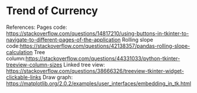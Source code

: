 # Trend of Currency



References:
Pages code: https://stackoverflow.com/questions/14817210/using-buttons-in-tkinter-to-navigate-to-different-pages-of-the-application
Rolling slope code:https://stackoverflow.com/questions/42138357/pandas-rolling-slope-calculation
Tree column:https://stackoverflow.com/questions/44331033/python-tkinter-treeview-column-sizes
Linked tree view: https://stackoverflow.com/questions/38666326/treeview-tkinter-widget-clickable-links
Draw graph: https://matplotlib.org/2.0.2/examples/user_interfaces/embedding_in_tk.html